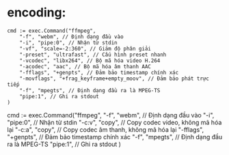 # encoding:
	cmd := exec.Command("ffmpeg",
		"-f", "webm", // Định dạng đầu vào
		"-i", "pipe:0", // Nhận từ stdin
		"-vf", "scale=-2:360", // Giảm độ phân giải
		"-preset", "ultrafast", // Cấu hình preset nhanh
		"-vcodec", "libx264", // Bộ mã hóa video H.264
		"-acodec", "aac", // Bộ mã hóa âm thanh AAC
		"-fflags", "+genpts", // Đảm bảo timestamp chính xác
		"-movflags", "+frag_keyframe+empty_moov", // Đảm bảo phát trực tiếp
		"-f", "mpegts", // Định dạng đầu ra là MPEG-TS
		"pipe:1", // Ghi ra stdout
	)

  cmd := exec.Command("ffmpeg",
		"-f", "webm", // Định dạng đầu vào
		"-i", "pipe:0", // Nhận từ stdin
		"-c:v", "copy", // Copy codec video, không mã hóa lại
		"-c:a", "copy", // Copy codec âm thanh, không mã hóa lại
		"-fflags", "+genpts", // Đảm bảo timestamp chính xác
		"-f", "mpegts", // Định dạng đầu ra là MPEG-TS
		"pipe:1", // Ghi ra stdout
	)